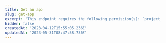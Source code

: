 ```yaml
---
title: Get an app
slug: get-app
excerpt: 'This endpoint requires the following permission(s): `project_configuration:apps:read`.'
hidden: false
createdAt: '2023-04-12T15:55:05.236Z'
updatedAt: '2023-05-31T08:47:58.736Z'
---
```

